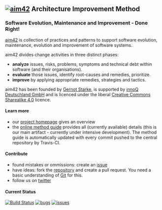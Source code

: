 ## [![aim42](http://aim42.org/rw_common/images/aim42-logo-180x81.png)](http://aim42.org/) Architecture Improvement Method

### Software Evolution, Maintenance and Improvement - Done Right!


[aim42](http://aim42.org) is collection of practices and patterns to support software evolution, maintenance, evolution and improvement of software systems.


aim42 divides change activities in three distinct phases:

* **analyze** issues, risks, problems, symptoms and technical debt within software (and their organisations). 
* **evaluate** those issues, identify root-causes and remedies, prioritize.
* **improve** by applying appropriate remedies, strategies and tactics. 

aim42 has been founded by [Gernot Starke](http://gernotstarke.de), is supported by [innoQ Deutschland GmbH](http://innoq.com) and is licenced under the
liberal [Creative Commons Sharealike 4.0](http://creativecommons.org/licenses/by-sa/4.0) licence.

#### Learn more
 
* our [project homepage](http://aim42.org) gives an overview
* the [online method guide](http://aim42.github.io) provides all (currently available) details (this is our main artifact - currently under intensive development). The method guide is automatically updated with every commit pushed to the central repository by Travis-CI.


#### Contribute

* found mistakes or ommissions: create an [issue](https://github.com/aim42/aim42/issues)
* have ideas: fork the [repository](https://github.com/aim42/aim42) and create a pull request. You need a basic understanding of [Git](http://git-scm.com) for this.
* follow us on [twitter](https://twitter.com/arc_improve42) 

 

 
#### Current Status

[![Build Status](http://img.shields.io/travis/aim42/aim42/master.svg)](https://travis-ci.org/aim42/aim42")
[![bugs](https://badge.waffle.io/aim42/aim42.png?label=bug&title=bugs)](https://waffle.io/aim42/aim42)
[![issues](http://img.shields.io/github/issues/aim42/aim42.svg)](https://github.com/aim42/aim42/issues)



